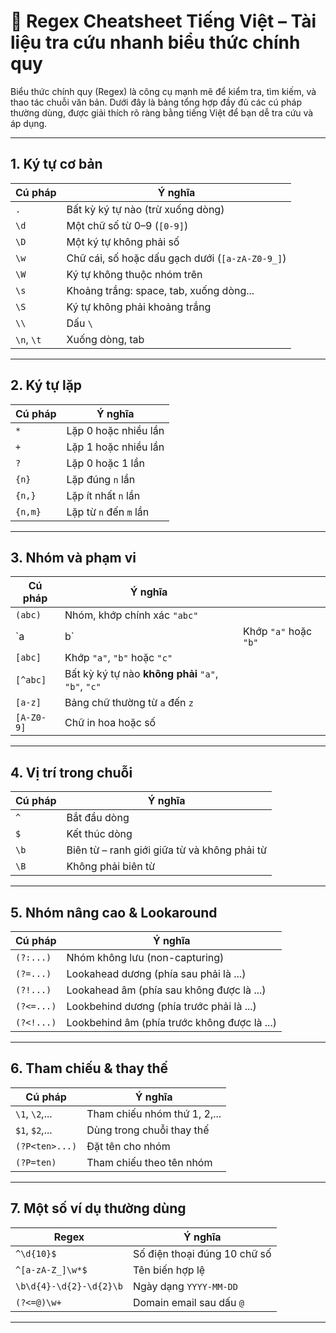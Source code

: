 # 🧵 Regex Cheatsheet Tiếng Việt – Tài liệu tra cứu nhanh biểu thức chính quy

Biểu thức chính quy (Regex) là công cụ mạnh mẽ để kiểm tra, tìm kiếm, và thao tác chuỗi văn bản. Dưới đây là bảng tổng hợp đầy đủ các cú pháp thường dùng, được giải thích rõ ràng bằng tiếng Việt để bạn dễ tra cứu và áp dụng.

---

## 1. Ký tự cơ bản

| Cú pháp    | Ý nghĩa                                         |
| ---------- | ----------------------------------------------- |
| `.`        | Bất kỳ ký tự nào (trừ xuống dòng)               |
| `\d`       | Một chữ số từ 0–9 (`[0-9]`)                     |
| `\D`       | Một ký tự không phải số                         |
| `\w`       | Chữ cái, số hoặc dấu gạch dưới (`[a-zA-Z0-9_]`) |
| `\W`       | Ký tự không thuộc nhóm trên                     |
| `\s`       | Khoảng trắng: space, tab, xuống dòng...         |
| `\S`       | Ký tự không phải khoảng trắng                   |
| `\\`       | Dấu `\`                                         |
| `\n`, `\t` | Xuống dòng, tab                                 |

---

## 2. Ký tự lặp

| Cú pháp | Ý nghĩa                |
| ------- | ---------------------- |
| `*`     | Lặp 0 hoặc nhiều lần   |
| `+`     | Lặp 1 hoặc nhiều lần   |
| `?`     | Lặp 0 hoặc 1 lần       |
| `{n}`   | Lặp đúng `n` lần       |
| `{n,}`  | Lặp ít nhất `n` lần    |
| `{n,m}` | Lặp từ `n` đến `m` lần |

---

## 3. Nhóm và phạm vi

| Cú pháp    | Ý nghĩa                                             |                       |
| ---------- | --------------------------------------------------- | --------------------- |
| `(abc)`    | Nhóm, khớp chính xác `"abc"`                        |                       |
| \`a        | b\`                                                 | Khớp `"a"` hoặc `"b"` |
| `[abc]`    | Khớp `"a"`, `"b"` hoặc `"c"`                        |                       |
| `[^abc]`   | Bất kỳ ký tự nào **không phải** `"a"`, `"b"`, `"c"` |                       |
| `[a-z]`    | Bảng chữ thường từ `a` đến `z`                      |                       |
| `[A-Z0-9]` | Chữ in hoa hoặc số                                  |                       |

---

## 4. Vị trí trong chuỗi

| Cú pháp | Ý nghĩa                                      |
| ------- | -------------------------------------------- |
| `^`     | Bắt đầu dòng                                 |
| `$`     | Kết thúc dòng                                |
| `\b`    | Biên từ – ranh giới giữa từ và không phải từ |
| `\B`    | Không phải biên từ                           |

---

## 5. Nhóm nâng cao & Lookaround

| Cú pháp    | Ý nghĩa                                      |
| ---------- | -------------------------------------------- |
| `(?:...)`  | Nhóm không lưu (non-capturing)               |
| `(?=...)`  | Lookahead dương (phía sau phải là ...)       |
| `(?!...)`  | Lookahead âm (phía sau không được là ...)    |
| `(?<=...)` | Lookbehind dương (phía trước phải là ...)    |
| `(?<!...)` | Lookbehind âm (phía trước không được là ...) |

---

## 6. Tham chiếu & thay thế

| Cú pháp        | Ý nghĩa                      |
| -------------- | ---------------------------- |
| `\1`, `\2`,... | Tham chiếu nhóm thứ 1, 2,... |
| `$1`, `$2`,... | Dùng trong chuỗi thay thế    |
| `(?P<ten>...)` | Đặt tên cho nhóm             |
| `(?P=ten)`     | Tham chiếu theo tên nhóm     |

---

## 7. Một số ví dụ thường dùng

| Regex                   | Ý nghĩa                      |
| ----------------------- | ---------------------------- |
| `^\d{10}$`              | Số điện thoại đúng 10 chữ số |
| `^[a-zA-Z_]\w*$`        | Tên biến hợp lệ              |
| `\b\d{4}-\d{2}-\d{2}\b` | Ngày dạng `YYYY-MM-DD`       |
| `(?<=@)\w+`             | Domain email sau dấu `@`     |

---
